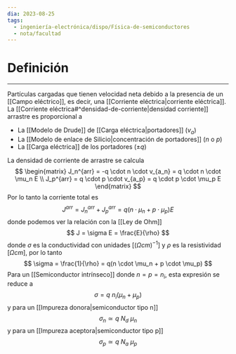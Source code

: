 ```yaml
---
dia: 2023-08-25
tags:
  - ingeniería-electrónica/dispo/Física-de-semiconductores
  - nota/facultad
---
```

# Definición
---
Partículas cargadas que tienen velocidad neta debido a la presencia de un [[Campo eléctrico]], es decir, una [[Corriente eléctrica|corriente eléctrica]]. La [[Corriente eléctrica#^densidad-de-corriente|densidad corriente]] arrastre es proporcional a
* La [[Modelo de Drude]] de [[Carga eléctrica|portadores]] ($v_a$)
* La [[Modelo de enlace de Silicio|concentración de portadores]] ($n$ o $p$)
* La [[Carga eléctrica]] de los portadores ($\pm q$)

La densidad de corriente de arrastre se calcula $$ \begin{matrix} 
	J_n^{arr} = -q \cdot n \cdot v_{a_n} = q \cdot n \cdot \mu_n E \\
	J_p^{arr} = q \cdot p \cdot v_{a_p} = q \cdot p \cdot \mu_p E
\end{matrix} $$
Por lo tanto la corriente total es $$ J^{arr} = J_n^{arr} + J_p^{arr} = q \left( n \cdot \mu_n + p \cdot \mu_p \right) E $$ donde podemos ver la relación con la [[Ley de Ohm]] $$ J = \sigma E = \frac{E}{\rho} $$ donde $\sigma$ es la conductividad con unidades $\left[ \left( \Omega cm \right)^{-1} \right]$ y $\rho$ es la resistividad $\left[\Omega cm \right]$, por lo tanto $$ \sigma = \frac{1}{\rho} = q(n \cdot \mu_n + p \cdot \mu_p) $$
Para un [[Semiconductor intrínseco]] donde $n = p = n_i$, esta expresión se reduce a $$ \sigma = q~n_i(\mu_n + \mu_p) $$ y para un [[Impureza donora|semiconductor tipo n]] $$ \sigma_n \simeq q~N_d~\mu_n $$ y para un [[Impureza aceptora|semiconductor tipo p]] $$ \sigma_p \simeq q~N_a~\mu_p $$